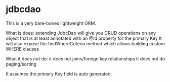 jdbcdao
=======
This is a very bare-bones lightweight ORM.

What is does:
extending JdbcDao will give you CRUD operations on any object that is at least annotated with an @Id property for the primary Key
It will also expose the findWhereCriteria method which allows building custom WHERE clauses

What it does not do:
it does not joins/foreign key relationships
It does not do paging/sorting


It assumes the primary Key field is auto generated.


